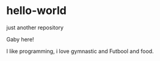# hello-world
just another repository


Gaby here!

I like programming, i love gymnastic and Futbool and food. 
